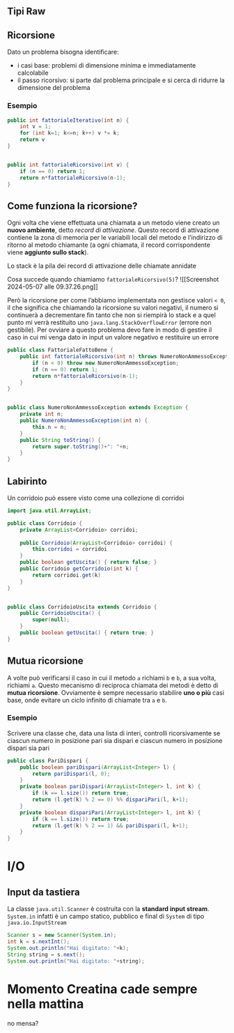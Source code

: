 ## Tipi Raw


## Ricorsione
Dato un problema bisogna identificare:
- i casi base: problemi di dimensione minima e immediatamente calcolabile
- il passo ricorsivo: si parte dal problema principale e si cerca di ridurre la dimensione del problema

### Esempio

```java
public int fattorialeIterativo(int n) {
	int v = 1;
	for (int k=1; k<=n; k++) v *= k;
	return v
}


public int fattorialeRicorsivo(int v) {
	if (n == 0) return 1;
	return n*fattorialeRicorsivo(n-1);
}
```

## Come funziona la ricorsione?
Ogni volta che viene effettuata una chiamata a un metodo viene creato un **nuovo ambiente**, detto *record di attivazione*. Questo record di attivazione contiene la zona di memoria per le variabili locali del metodo e l’indirizzo di ritorno al metodo chiamante (a ogni chiamata, il record corrispondente viene **aggiunto sullo stack**).

Lo stack è la pila dei record di attivazione delle chiamate annidate

Cosa succede quando chiamiamo `fattorialeRicorsivo(5)`?
![[Screenshot 2024-05-07 alle 09.37.26.png]]

Però la ricorsione per come l’abbiamo implementata non gestisce valori `< 0`, il che significa che chiamando la ricorsione su valori negativi, il numero si continuerà a decrementare fin tanto che non si riempirà lo stack e a quel punto mi verrà restituito uno `java.lang.StackOverflowError` (errore non gestibile).
Per ovviare a questo problema devo fare in modo di gestire il caso in cui mi venga dato in input un valore negativo e restituire un errore
```java
public class FattorialeFattoBene {
	public int fattorialeRicorsivo(int n) throws NumeroNonAmmessoException {
		if (n < 0) throw new NumeroNonAmmessoException;
		if (n == 0) return 1;
		return n*fattorialeRicorsivo(n-1);
	}
}


public class NumeroNonAmmessoException extends Exception {
	private int n;
	public NumeroNonAmmessoException(int n) {
		this.n = n;
	}
	public String toString() {
		return super.toString()+": "+n;
	}
}
```

## Labirinto
Un corridoio può essere visto come una collezione di corridoi
```java
import java.util.ArrayList;

public class Corridoio {
	private ArrayList<Corridoio> corridoi;
	
	public Corridoio(ArrayList<Corridoio> corridoi) {
		this.corridoi = corridoi
	}
	public boolean getUscita() { return false; }
	public Corridoio getCorridoio(int k) {
		return corridoi.get(k)
	}
}


public class CorridoioUscita extends Corridoio {
	public CorridoioUscita() {
		super(null);
	}
	public boolean getUscita() { return true; }
}
```

## Mutua ricorsione
A volte può verificarsi il caso in cui il metodo `a` richiami `b` e `b`, a sua volta, richiami `a`. Questo mecanismo di reciproca chiamata dei metodi è detto di **mutua ricorsione**.
Ovviamente è sempre necessario stabilire **uno o più** casi base, onde evitare un ciclo infinito di chiamate tra `a` e `b`.

### Esempio
Scrivere una classe che, data una lista di interi, controlli ricorsivamente se ciascun numero in posizione pari sia dispari e ciascun numero in posizione dispari sia pari

```java
public class PariDispari {
	public boolean pariDispari(ArrayList<Integer> l) {
		return pariDispari(l, 0);
	}
	private boolean pariDispari(ArrayList<Integer> l, int k) {
		if (k == l.size()) return true;
		return (l.get(k) % 2 == 0) %% dispariPari(l, k+1);
	}
	private boolean dispariPari(ArrayList<Integer> l, int k) {
		if (k == l.size()) return true;
		return (l.get(k) % 2 == 1) && pariDispari(l, k+1);
	}
}
```


# I/O
## Input da tastiera
La classe `java.util.Scanner` è costruita con la **standard input stream**. `System.in` infatti è un campo statico, pubblico e final di `System` di tipo `java.io.InputStream`

```java
Scanner s = new Scanner(System.in);
int k = s.nextInt();
System.out.println("Hai digitato: "+k);
String string = s.next();
System.out.println("Hai digitato: "+string);
```

# Momento Creatina cade sempre nella mattina

no mensa?
